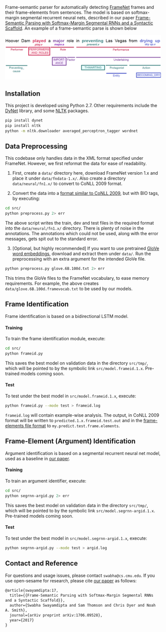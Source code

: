 Frame-semantic parser for automatically detecting [FrameNet](https://framenet.icsi.berkeley.edu/fndrupal/) frames and their frame-elements from sentences. The model is based on  softmax-margin segmental recurrent neural nets, described in our paper [Frame-Semantic Parsing with Softmax-Margin Segmental RNNs and a Syntactic Scaffold](https://arxiv.org/abs/1706.09528). An example of a frame-semantic parse is shown below

![Frame-semantics example](fig/fsp-example.png)

## Installation

This project is developed using Python 2.7. Other requirements include the [DyNet](http://dynet.readthedocs.io/en/latest/python.html) library, and some [NLTK](https://www.nltk.org/) packages.

```sh
pip install dynet
pip install nltk
python -m nltk.downloader averaged_perceptron_tagger wordnet
```

## Data Preprocessing

This codebase only handles data in the XML format specified under FrameNet. However, we first reformat the data for ease of readability.

1. First, create a `data/` directory here, download FrameNet version 1.x and place it under `data/fndata-1.x/`. Also create a directory `data/neural/fn1.x/` to convert to CoNLL 2009 format.

2. Convert the data into a [format similar to CoNLL 2009](https://ufal.mff.cuni.cz/conll2009-st/task-description.html), but with BIO tags, by executing:
```sh
cd src/
python preprocess.py 2> err
```
The above script writes the train, dev and test files in the required format into the `data/neural/fn1.x/` directory. There is plenty of noise in the annotations. The annotations which could not be used, along with the error messages, gets spit out to the standard error.

3. [Optional, but highly recommended] If you want to use pretrained [GloVe word embeddings](https://nlp.stanford.edu/projects/glove/), download and extract them under `data/`. Run the preprocessing with an extra argument for the intended GloVe file.

```sh
python preprocess.py glove.6B.100d.txt 2> err
``` 
This trims the GloVe files to the FrameNet vocabulary, to ease memory requirements. For example, the above creates `data/glove.6B.100d.framevocab.txt` to be used by our models.

## Frame Identification

Frame identification is based on a bidirectional LSTM model.

#### Training
To train the frame identification module, execute:

```sh
cd src/
python frameid.py
```
This saves the best model on validation data in the directory `src/tmp/`, which will be pointed to by the symbolic link `src/model.frameid.1.x`. Pre-trained models coming soon.

#### Test
To test under the best model in `src/model.frameid.1.x`, execute:

```sh
python frameid.py --mode test > frameid.log
```
`frameid.log` will contain example-wise analysis. The output, in CoNLL 2009 format will be written to `predicted.1.x.frameid.test.out` and in the [frame-elements file format](https://github.com/Noahs-ARK/semafor/tree/master/training/data) to `my.predict.test.frame.elements`.

## Frame-Element (Argument) Identification

Argument identification is based on a segmental recurrent neural net model, used as a baseline in [our paper](https://arxiv.org/abs/1706.09528).

#### Training
To train an argument identifier, execute:
```sh
cd src/
python segrnn-argid.py 2> err
```
This saves the best model on validation data in the directory `src/tmp/`, which will be pointed to by the symbolic link `src/model.segrnn-argid.1.x`. Pre-trained models coming soon.

#### Test
To test under the best model in `src/model.segrnn-argid.1.x`, execute:

```sh
python segrnn-argid.py --mode test > argid.log
```

## Contact and Reference

For questions and usage issues, please contact `swabha@cs.cmu.edu`. If you use open-sesame for research, please cite [our paper](https://arxiv.org/pdf/1706.09528.pdf) as follows:

```
@article{swayamdipta:17,
  title={{Frame-Semantic Parsing with Softmax-Margin Segmental RNNs and a Syntactic Scaffold}},
  author={Swabha Swayamdipta and Sam Thomson and Chris Dyer and Noah A. Smith},
  journal={arXiv preprint arXiv:1706.09528},
  year={2017}
}
```

